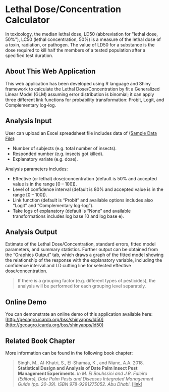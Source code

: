 # Lethal Dose/Concentration Calculator
In toxicology, the median lethal dose, LD50 (abbreviation for "lethal dose, 50%"), LC50 (lethal concentration, 50%) is a measure of the lethal dose of a toxin, radiation, or pathogen. The value of LD50 for a substance is the dose required to kill half the members of a tested population after a specified test duration.

## About This Web Application
This web application has been developed using R language and Shiny framework to calculate the Lethal Dose/Concentration by fit a Generalized Linear Model (GLM) assuming error distribution is binomial; it can apply three different link functions for probability transformation: Probit, Logit, and Complementary log-log.

## Analysis Input
User can upload an Excel spreadsheet file includes data of ([Sample Data File](https://icarda.shinyapps.io/ld50/_w_77a55d07/data.xlsx)):
- Number of subjects (e.g. total number of insects).
- Responded number (e.g. insects got killed).
- Explanatory variate (e.g. dose).

Analysis parameters includes:
- Effective (or lethal) dose/concentration (default is 50% and accepted value is in the range [0 – 100]).
- Level of confidence interval (default is 80% and accepted value is in the range [0 – 100]).
- Link function (default is “Probit” and available options includes also “Logit” and “Complementary log-log”).
- Take logs of explanatory (default is “None” and available transformations includes log base 10 and log base e).

## Analysis Output
Estimate of the Lethal Dose/Concentration, standard errors, fitted model parameters, and summary statistics. Further output can be obtained from the “Graphics Output” tab, which draws a graph of the fitted model showing the relationship of the response with the explanatory variable, including the confidence interval and LD cutting line for selected effective dose/concentration.

> If there is a grouping factor (e.g. different types of pesticides), the analysis will be performed for each grouping level separately.

## Online Demo
You can demonstrate an online demo of this application available here: [http://geoagro.icarda.org/bss/shinyapps/ld50](http://geoagro.icarda.org/bss/shinyapps/ld50)

## Related Book Chapter
More information can be found in the following book chapter:
> Singh, M., Al-Khatri, S., El-Shamaa, K., and Niane, A.A. 2018. **Statistical Design and Analysis of Date Palm Insect Pest Management Experiments**. *In M. El Bouhssini and J.R. Faleiro (Editors), Date Palm Pests and Diseases Integrated Management Guide (pp. 20-39). ISBN 978-9291275052. Abu Dhabi*. [[link](http://repo.mel.cgiar.org/handle/20.500.11766/8914)]
